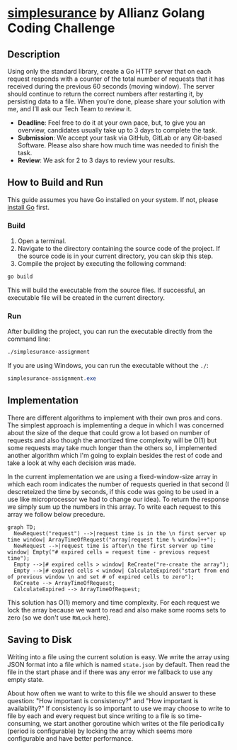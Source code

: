 # [simplesurance](https://www.simplesurance.com/) by Allianz Golang Coding Challenge

## Description

Using only the standard library, create a Go HTTP server that on each request responds with a
counter of the total number of requests that it has received during the previous 60 seconds
(moving window). The server should continue to return the correct numbers after restarting it, by
persisting data to a file.
When you’re done, please share your solution with me, and I’ll ask our Tech Team to review it.

- **Deadline**: Feel free to do it at your own pace, but, to give you an overview, candidates usually
  take up to 3 days to complete the task.
- **Submission**: We accept your task via GitHub, GitLab or any Git-based Software. Please also
  share how much time was needed to finish the task.
- **Review**: We ask for 2 to 3 days to review your results.

## How to Build and Run

This guide assumes you have Go installed on your system. If not, please [install Go](https://golang.org/doc/install)
first.

### Build

1. Open a terminal.
2. Navigate to the directory containing the source code of the project.
   If the source code is in your current directory, you can skip this step.
3. Compile the project by executing the following command:

```bash
go build
```

This will build the executable from the source files. If successful, an executable file
will be created in the current directory.

### Run

After building the project,
you can run the executable directly from the command line:

```bash
./simplesurance-assignment
```

If you are using Windows, you can run the executable without the `./`:

```powershell
simplesurance-assignment.exe
```

## Implementation

There are different algorithms to implement with their own pros and cons. The simplest approach is implementing
a deque in which I was concerned about the size of the deque that could grow a lot based on number of requests and also
though the amortized time complexity will be O(1) but some requests may take much longer than the others so, I
implemented another algorithm which I'm going to explain besides the rest of code and take a look at why each decision
was made.

In the current implementation we are using a fixed-window-size array in which each room indicates the number of requests
queried in that second (I descreteized the time by seconds, if this code was going to be used in a use like
microprocessor we had to change our idea). To return the response we simply sum up the numbers in this array. To write
each request to this array we follow below precedure.

```mermaid
graph TD;
  NewRequest("request") -->|request time is in the \n first server up time window| ArrayTimeOfRequest("array[request time % window]++");
  NewRequest -->|request time is after\n the first server up time window| Empty("# expired cells = request time - previous request time");
  Empty -->|# expired cells > window| ReCreate("re-create the array");
  Empty -->|# expired cells < window| CalculateExpired("start from end of previous window \n and set # of expired cells to zero");
  ReCreate --> ArrayTimeOfRequest;
  CalculateExpired --> ArrayTimeOfRequest;
```


This solution has O(1) memory and time complexity.
For each request we lock the array because we want to read and also
make some rooms sets to zero (so we don't use `RWLock` here).

## Saving to Disk
Writing into a file using the current solution is easy. We write
the array using JSON format into a file which is named `state.json` by default.
Then read the file in the start phase and if there was any error we fallback to use
any empty state.

About how often we want to write to this file we should answer to these question: "How important is consistency?" and 
"How important is availability?" If consistency is so important to use we may choose to write to file by each and every 
request but since writing to a file is so time-consuming, we start another goroutine which writes ot the file
periodically (period is configurable) by locking the array which seems more configurable and have better performance.
